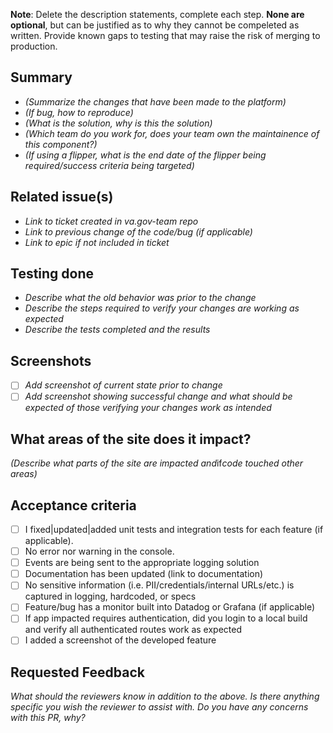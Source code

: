 **Note**: Delete the description statements, complete each step. **None are optional**, but can be justified as to why they cannot be compeleted as written. Provide known gaps to testing that may raise the risk of merging to production.


## Summary

- *(Summarize the changes that have been made to the platform)*
- *(If bug, how to reproduce)*
- *(What is the solution, why is this the solution)*
- *(Which team do you work for, does your team own the maintainence of this component?)*
- *(If using a flipper, what is the end date of the flipper being required/success criteria being targeted)*

## Related issue(s)

- *Link to ticket created in va.gov-team repo*
- *Link to previous change of the code/bug (if applicable)*
- *Link to epic if not included in ticket*

## Testing done

- *Describe what the old behavior was prior to the change*
- *Describe the steps required to verify your changes are working as expected*
- *Describe the tests completed and the results*

## Screenshots

- [ ] *Add screenshot of current state prior to change*
- [ ] *Add screenshot showing successful change and what should be expected of those verifying your changes work as intended*

## What areas of the site does it impact?
*(Describe what parts of the site are impacted and*if*code touched other areas)*

## Acceptance criteria

- [ ]  I fixed|updated|added unit tests and integration tests for each feature (if applicable).
- [ ]  No error nor warning in the console.
- [ ]  Events are being sent to the appropriate logging solution
- [ ]  Documentation has been updated (link to documentation)
- [ ]  No sensitive information (i.e. PII/credentials/internal URLs/etc.) is captured in logging, hardcoded, or specs
- [ ]  Feature/bug has a monitor built into Datadog or Grafana (if applicable)
- [ ]  If app impacted requires authentication, did you login to a local build and verify all authenticated routes work as expected
- [ ]  I added a screenshot of the developed feature

## Requested Feedback
_What should the reviewers know in addition to the above. Is there anything specific you wish the reviewer to assist with. Do you have any concerns with this PR, why?_
